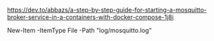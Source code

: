 https://dev.to/abbazs/a-step-by-step-guide-for-starting-a-mosquitto-broker-service-in-a-containers-with-docker-compose-1j8i

New-Item -ItemType File -Path "log/mosquitto.log"